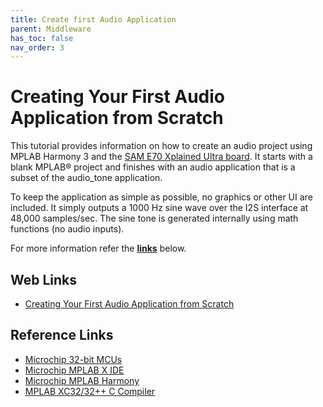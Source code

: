 ```yaml
---
title: Create first Audio Application
parent: Middleware
has_toc: false
nav_order: 3
---
```


# Creating Your First Audio Application from Scratch

This tutorial provides information on how to create an audio project using MPLAB Harmony 3 and the <a href="https://www.microchip.com/Developmenttools/ProductDetails/DM320113" target="_blank">SAM E70 Xplained Ultra board</a>. It starts with a blank MPLAB® project and finishes with an audio application that is a subset of the audio_tone application.

To keep the application as simple as possible, no graphics or other UI are included. It simply outputs a 1000 Hz sine wave over the I2S interface at 48,000 samples/sec. The sine tone is generated internally using math functions (no audio inputs).

For more information refer the **[links](#Web-Links)** below.

## <a id="Web-Links"> </a>
## Web Links

- <a href="https://github.com/Microchip-MPLAB-Harmony/audio/wiki/quick_start" target="_blank">Creating Your First Audio Application from Scratch</a>


## Reference Links
- <a href="https://www.microchip.com/design-centers/32-bit" target="_blank">Microchip 32-bit MCUs</a>
- <a href="https://www.microchip.com/mplab/mplab-x-ide" target="_blank">Microchip MPLAB X IDE</a>
- <a href="https://www.microchip.com/mplab/mplab-harmony" target="_blank">Microchip MPLAB Harmony</a>
- <a href="https://www.microchip.com/mplab/compilers" target="_blank">MPLAB XC32/32++ C Compiler</a>
